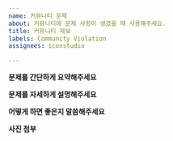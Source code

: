 ```yaml
---
name: 커뮤니티 문제
about: 커뮤니티에 문제 사항이 생겼을 때 사용해주세요.
title: 커뮤니티 제보
labels: Community Violation
assignees: iconstudio

---
```


**문제를 간단하게 요약해주세요**

**문제를 자세하게 설명해주세요**

**어떻게 하면 좋은지 말씀해주세요**

**사진 첨부**
